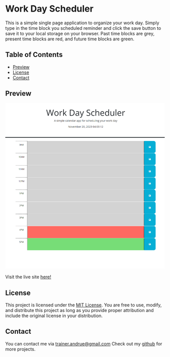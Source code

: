 # Work Day Scheduler
This is a simple single page application to organize your work day. Simply type in the time block you scheduled reminder and click the save button to save it to your local storage on your browser. Past time blocks are grey, present time blocks are red, and future time blocks are green. 

## Table of Contents

- [Preview](#preview)
- [License](#license)
- [Contact](#contact)
  
## Preview
![image](./Assets/image.png)

Visit the live site [here!]((https://andruegage.github.io/work-day-scheduler/))

## License

This project is licensed under the [MIT License](https://choosealicense.com/licenses/mit/). You are free to use, modify, and distribute this project as long as you provide proper attribution and include the original license in your distribution.

## Contact

You can contact me via [trainer.andrue@gmail.com](mailto:trainer.andrue@gmail.com)
Check out my [github](https://github.com/AndrueGage) for more projects. 
